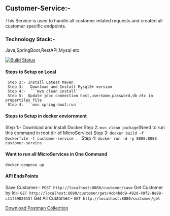 ## Customer-Service:-
This Service is used to handle all customer related requests and created all customer specific endpoints.
### Technology Stack:-
 Java,SpringBoot,RestAPI,Mysql etc

[![Build Status](https://travis-ci.org/joemccann/dillinger.svg?branch=master)](https://travis-ci.org/joemccann/dillinger)

#### Steps to Setup on Local
``` Step 1:- Install Java 8+ Version
 Step 2:- Install Latest Maven
 Step 3:   Download and Install Mysql8+ version
 Step 4:-  ```mvn clean install```
 Step 5:  Update jdbc connection host,username,password,db etc in propertiles file
 Step 4: ```mvn spring-boot:run```
``` 
 
#### Steps to Setup in docker enviornment
 Step 1:- Download and Install Docker
 Step 2:  ``` mvn clean package ```(Need to run this command in root dir of MicroService)
 Step 3:  ```docker build -f Dockerfile -t customer-service . ```
 Step 4:   ```docker run -d -p 8080:8080 customer-service```
#### Want to run all MicroServices in One Command
```docker-compose up```

#### API EndsPoints
Save Customer:- ```POST http://localhost:8080/customer/save```
Get Customer by Id:- ```GET http://localhost:8080/customer/get/4cb4bdd9-492d-49f2-8e98-c11f5902015f```
Get All Customer:- ```GET http://localhost:8080/customer/get ```

[Download Postman Collection](https://nodejs.org/)